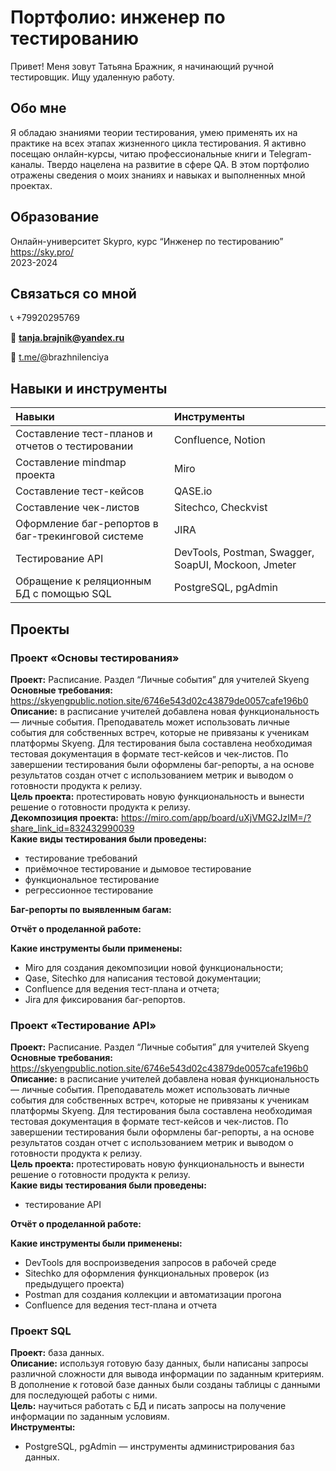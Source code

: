 # Портфолио: инженер по тестированию
Привет! Меня зовут Татьяна Бражник, я начинающий ручной тестировщик. Ищу удаленную работу. 

## Обо мне
Я обладаю знаниями теории тестирования, умею применять их на практике на всех этапах жизненного цикла тестирования. Я активно посещаю онлайн-курсы, читаю профессиональные книги и Telegram-каналы. Твердо нацелена на развитие в сфере QA. В этом портфолио отражены сведения о моих знаниях и навыках и выполненных мной проектах.

## Образование
Онлайн-университет Skypro, курс “Инженер по тестированию”   
https://sky.pro/   
2023-2024

## Связаться со мной
📞 +79920295769

📧  **tanja.brajnik@yandex.ru**

📱  [t.me/](http://t.me/)@brazhnilenciya

## Навыки и инструменты
|Навыки|Инструменты|
|:-|:-|
|Составление тест-планов и отчетов о тестировании|Confluence, Notion|
|Составление mindmap проекта|Miro|
|Составление тест-кейсов|QASE.io|
|Составление чек-листов|Sitechco, Checkvist|
|Оформление баг-репортов в баг-трекинговой системе|JIRA|
|Тестирование API|DevTools, Postman, Swagger, SoapUI, Mockoon, Jmeter|
|Обращение к реляционным БД с помощью SQL|PostgreSQL, pgAdmin|

## Проекты
### Проект «Основы тестирования»
**Проект:** Расписание. Раздел “Личные события” для учителей Skyeng   
**Основные требования:** https://skyengpublic.notion.site/6746e543d02c43879de0057cafe196b0   
**Описание:** в расписание учителей добавлена новая функциональность — личные события. Преподаватель может использовать личные события для собственных встреч, которые не привязаны к ученикам платформы Skyeng. Для тестирования была составлена необходимая тестовая документация в формате тест-кейсов и чек-листов. По завершении тестирования были оформлены баг-репорты, а на основе результатов создан отчет с использованием метрик и выводом о готовности продукта к релизу.   
**Цель проекта:** протестировать новую функциональность и вынести решение о готовности продукта к релизу.   
**Декомпозиция проекта:** https://miro.com/app/board/uXjVMG2JzIM=/?share_link_id=832432990039   
**Какие виды тестирования были проведены:**   
- тестирование требований
- приёмочное тестирование и дымовое тестирование
- функциональное тестирование
- регрессионное тестирование    

**Баг-репорты по выявленным багам:**   

**Отчёт о проделанной работе:**   

**Какие инструменты были применены:**
- Miro для создания декомпозиции новой функциональности;
- Qase, Sitechko для написания тестовой документации;
- Confluence для ведения тест-плана и отчета;
- Jira для фиксирования баг-репортов.   
### Проект «Тестирование API»   
**Проект:** Расписание. Раздел “Личные события” для учителей Skyeng    
**Основные требования:** https://skyengpublic.notion.site/6746e543d02c43879de0057cafe196b0   
**Описание:** в расписание учителей добавлена новая функциональность — личные события. Преподаватель может использовать личные события для собственных встреч, которые не привязаны к ученикам платформы Skyeng. Для тестирования была составлена необходимая тестовая документация в формате тест-кейсов и чек-листов. По завершении тестирования были оформлены баг-репорты, а на основе результатов создан отчет с использованием метрик и выводом о готовности продукта к релизу.   
**Цель проекта:** протестировать новую функциональность и вынести решение о готовности продукта к релизу.    
**Какие виды тестирования были проведены:**   
- тестирование API   

**Отчёт о проделанной работе:**

**Какие инструменты были применены:**
- DevTools для воспроизведения запросов в рабочей среде
- Sitechko для оформления функциональных проверок (из предыдущего проекта)
- Postman для создания коллекции и автоматизации прогона
- Confluence для ведения тест-плана и отчета
### Проект SQL
**Проект:** база данных.    
**Описание:** используя готовую базу данных, были написаны запросы различной сложности для вывода информации по заданным критериям. В дополнение к готовой базе данных были созданы таблицы с данными для последующей работы с ними.     
**Цель:** научиться работать с БД и писать запросы на получение информации по заданным условиям.    
**Инструменты:**
- PostgreSQL, pgAdmin — инструменты администрирования баз данных.

